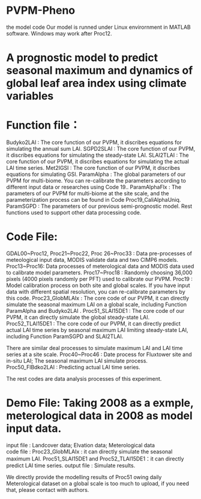 # PVPM-Pheno
the model code
Our model is runned under Linux envirornment in MATLAB software. Windows may work after Proc12.



# A prognostic model to predict seasonal maximum and dynamics of global leaf area index using climate variables

# Function file：

Budyko2LAI : The core function of our PVPM, it discribes equations for simulating the annual sum LAI. 
SGPD2SLAI : The core function of our PVPM, it discribes equations for simulating the steady-state LAI.
SLAI2TLAI : The core function of our PVPM, it discribes equations for simulating the actual LAI time series.
Met2IGSI : The core function of our PVPM, it discribes equations for simulating GSI.
ParamAlpha : The global parameters of our PVPM for multi-biome.  You can re-calibrate the parameters according to different input data or researches using Code 19..
ParamAlphaFlx : The parameters of our PVPM for multi-biome at the site scale, and the parameterization process can be found in Code Proc19_CaliAlphaUniq. 
ParamSGPD : The parameters of our previous semi-prognostic model. 
Rest functions used to support other data processing code.

# Code File:

GDAL00~Proc12, Proc21~Proc22, Proc 26~Proc33 : Data pre-processes of meteological input data, MODIS validate data and two CIMP6 models.
Proc13~Proc16: Data processes of meterological data and MODIS data used to calibrate model parameters.
Proc17~Proc18 : Randomly choosing 36,000 pixels (4000 pixels randomly per PFT) used to calibrate our PVPM.
Proc19 : Model calibration process on both site and global scales. If you have input data with different spatial resolution, you can re-calibrate parameters by this code. 
Proc23_GlobMLAIx : The core code of our PVPM, it can directly simulate the seasonal maximum LAI on a global scale, including Function ParamAlpha and Budyko2LAI .
Proc51_SLAI15DE1 : The core code of our PVPM, it can directly simulate the global steady-state LAI.
Proc52_TLAI15DE1 : The core code of our PVPM, it can directly predict actual LAI time series by seasonal maximum LAI limiting steady-state LAI, including Function ParamSGPD and SLAI2TLAI.

There are similar deal processes to simulate maximum LAI and LAI time series at a site scale.
Proc40~Proc46 : Date process for Fluxtower site and in-situ LAI; The seasonal maximum LAI simulate process.
Proc50_FlBdko2LAI : Predicting actual LAI time series.

The rest codes are data analysis processes of this experiment.

# Demo File: Taking 2008 as a exmple, meterological data in 2008 as model input data.

input file : Landcover data; Elvation data; Meterological data      
code file :  Proc23_GlobMLAIx :  it can directly simulate the seasonal maximum LAI.
            Proc51_SLAI15DE1 and Proc52_TLAI15DE1：it can directly predict LAI time series.
output file : Simulate results. 

We directly provide the modelling results of Proc51 owing daily Meterological dataset on a global scale is too much to upload, if you need that, please contact with authors.

